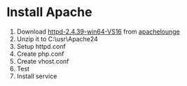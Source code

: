 # Install Apache

1. Download [httpd-2.4.39-win64-VS16](https://www.apachelounge.com/download/VS16/binaries/httpd-2.4.39-win64-VS16.zip) from [apachelounge](https://www.apachelounge.com/download/)
2. Unzip it to C:\usr\Apache24
3. Setup httpd.conf
4. Create php.conf
5. Create vhost.conf
6. Test
7. Install service